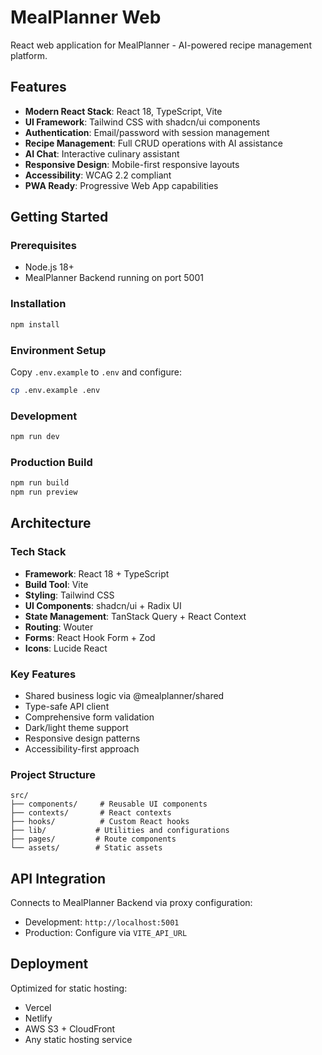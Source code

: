 # MealPlanner Web

React web application for MealPlanner - AI-powered recipe management platform.

## Features

- **Modern React Stack**: React 18, TypeScript, Vite
- **UI Framework**: Tailwind CSS with shadcn/ui components
- **Authentication**: Email/password with session management
- **Recipe Management**: Full CRUD operations with AI assistance
- **AI Chat**: Interactive culinary assistant
- **Responsive Design**: Mobile-first responsive layouts
- **Accessibility**: WCAG 2.2 compliant
- **PWA Ready**: Progressive Web App capabilities

## Getting Started

### Prerequisites

- Node.js 18+
- MealPlanner Backend running on port 5001

### Installation

```bash
npm install
```

### Environment Setup

Copy `.env.example` to `.env` and configure:

```bash
cp .env.example .env
```

### Development

```bash
npm run dev
```

### Production Build

```bash
npm run build
npm run preview
```

## Architecture

### Tech Stack
- **Framework**: React 18 + TypeScript
- **Build Tool**: Vite
- **Styling**: Tailwind CSS
- **UI Components**: shadcn/ui + Radix UI
- **State Management**: TanStack Query + React Context
- **Routing**: Wouter
- **Forms**: React Hook Form + Zod
- **Icons**: Lucide React

### Key Features
- Shared business logic via @mealplanner/shared
- Type-safe API client
- Comprehensive form validation
- Dark/light theme support
- Responsive design patterns
- Accessibility-first approach

### Project Structure
```
src/
├── components/     # Reusable UI components
├── contexts/       # React contexts
├── hooks/          # Custom React hooks
├── lib/           # Utilities and configurations
├── pages/         # Route components
└── assets/        # Static assets
```

## API Integration

Connects to MealPlanner Backend via proxy configuration:
- Development: `http://localhost:5001`
- Production: Configure via `VITE_API_URL`

## Deployment

Optimized for static hosting:
- Vercel
- Netlify
- AWS S3 + CloudFront
- Any static hosting service